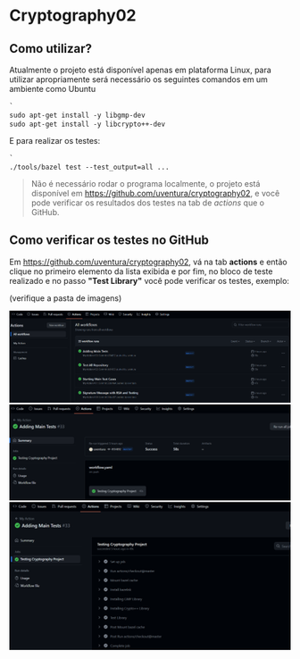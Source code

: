 # Cryptography02

## Como utilizar?

Atualmente o projeto está disponível apenas em plataforma Linux, para utilizar apropriamente será necessário os seguintes comandos em um ambiente como Ubuntu

```shell
`
sudo apt-get install -y libgmp-dev
sudo apt-get install -y libcrypto++-dev

```

E para realizar os testes:

```shell
`
./tools/bazel test --test_output=all ...
```

> Não é necessário rodar o programa localmente, o projeto está disponível em https://github.com/uventura/cryptography02, e você pode verificar os resultados dos testes na tab de *actions* que o GitHub.

## Como verificar os testes no GitHub

Em https://github.com/uventura/cryptography02, vá na tab **actions** e então clique no primeiro elemento da lista exibida e por fim, no bloco de teste realizado e no passo **"Test Library"** você pode verificar os testes, exemplo:

(verifique a pasta de imagens)

<img src = "images/01_actions.png"/>

<img src = "images/02_testing.png"/>

<img src = "images/03_verify_tests.png"/>
